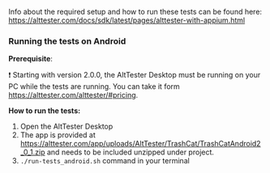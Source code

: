 Info about the required setup and how to run these tests can be found here:
https://alttester.com/docs/sdk/latest/pages/alttester-with-appium.html

### Running the tests on Android
**Prerequisite**:

❗ Starting with version 2.0.0, the AltTester Desktop must be running on your PC while the tests are running. You can take it form https://alttester.com/alttester/#pricing.

**How to run the tests:**
1. Open the AltTester Desktop
2. The app is provided at https://alttester.com/app/uploads/AltTester/TrashCat/TrashCatAndroid2_0_1.zip and needs to be included unzipped under project.
3. `./run-tests_android.sh` command in your terminal